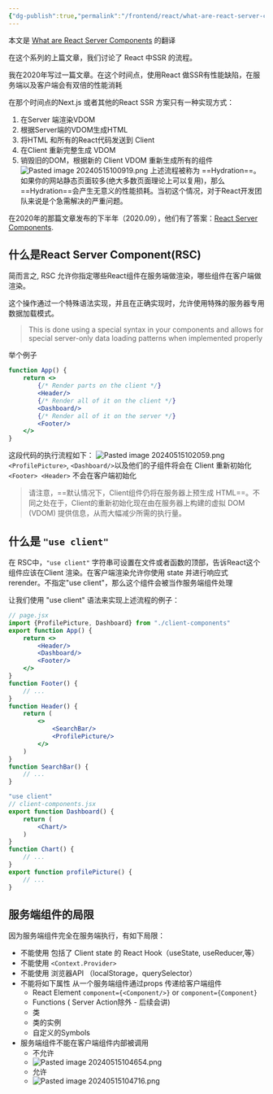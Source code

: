 ```yaml
---
{"dg-publish":true,"permalink":"/frontend/react/what-are-react-server-components-rs-cs/","created":"2024-05-15T09:59:36.400+08:00","updated":"2024-05-15T10:49:14.174+08:00"}
---
```


本文是 [What are React Server Components](https://unicorn-utterances.com/posts/what-are-react-server-components) 的翻译


在这个系列的上篇文章，我们讨论了 React 中SSR 的流程。

我在2020年写过一篇文章。在这个时间点，使用React 做SSR有性能缺陷，在服务端以及客户端会有双倍的性能消耗

在那个时间点的Next.js 或者其他的React SSR 方案只有一种实现方式：
1. 在Server 端渲染VDOM
2. 根据Server端的VDOM生成HTML
3. 将HTML 和所有的React代码发送到 Client
4. 在Client 重新完整生成 VDOM
5. 销毁旧的DOM，根据新的 Client VDOM 重新生成所有的组件
![Pasted image 20240515100919.png](/img/user/attachments/Pasted%20image%2020240515100919.png)
上述流程被称为 ==Hydration==。 如果你的网站静态页面较多(绝大多数页面理论上可以复用)，那么==Hydration==会产生无意义的性能损耗。当初这个情况，对于React开发团队来说是个急需解决的严重问题。

在2020年的那篇文章发布的下半年（2020.09），他们有了答案：[React Server Components](https://legacy.reactjs.org/blog/2020/12/21/data-fetching-with-react-server-components.html).

## 什么是React Server Component(RSC)

简而言之, RSC 允许你指定哪些React组件在服务端做渲染，哪些组件在客户端做渲染。

这个操作通过一个特殊语法实现，并且在正确实现时，允许使用特殊的服务器专用数据加载模式。
> This is done using a special syntax in your components and allows for special server-only data loading patterns when implemented properly

举个例子
```jsx
function App() {
	return <>
		{/* Render parts on the client */}
		<Header/>
		{/* Render all of it on the client */}
		<Dashboard/>
		{/* Render all of it on the server */}
		<Footer/>
	</>
}
```
这段代码的执行流程如下：
![Pasted image 20240515102059.png](/img/user/attachments/Pasted%20image%2020240515102059.png)
`<ProfilePicture>`, `<Dashboard/>`以及他们的子组件将会在 Client 重新初始化
`<Footer> <Header>` 不会在客户端初始化

> 请注意，==默认情况下，Client组件仍将在服务器上预生成 HTML==。不同之处在于，Client的重新初始化现在由在服务器上构建的虚拟 DOM (VDOM) 提供信息，从而大幅减少所需的执行量。


## 什么是 `"use client"`

在 RSC中，`"use client"` 字符串可设置在文件或者函数的顶部，告诉React这个组件应该在Client 渲染。在客户端渲染允许你使用 state 并进行响应式 rerender。不指定"use client"，那么这个组件会被当作服务端组件处理

让我们使用 "use client" 语法来实现上述流程的例子：
```jsx
// page.jsx
import {ProfilePicture, Dashboard} from "./client-components"
export function App() {
	return <>
		<Header/>
		<Dashboard/>
		<Footer/>
	</>
}
function Footer() {
	// ...
}
function Header() {
	return (
		<>
			<SearchBar/>
			<ProfilePicture/>
		</>
	)
}
function SearchBar() {
	// ...
}
```

```jsx
"use client"
// client-components.jsx
export function Dashboard() {
	return (
		<Chart/>
	)
}
function Chart() {
	// ...
}
export function profilePicture() {
	// ...
}
```

## 服务端组件的局限

因为服务端组件完全在服务端执行，有如下局限：
+ 不能使用 包括了 Client state 的 React Hook（useState, useReducer,等）
+ 不能使用 `<Context.Provider>`
+ 不能使用 浏览器API （localStorage，querySelector）
+ 不能将如下属性 从一个服务端组件通过props 传递给客户端组件
	+ React Element `component={<Component/>}` or `component={Component}`
	+  Functions ( Server Action除外 - 后续会讲)
	+ 类
	+ 类的实例
	+ 自定义的Symbols
+ 服务端组件不能在客户端组件内部被调用
	+ 不允许
	+ ![Pasted image 20240515104654.png](/img/user/attachments/Pasted%20image%2020240515104654.png)
	+ 允许
	+ ![Pasted image 20240515104716.png](/img/user/attachments/Pasted%20image%2020240515104716.png)

